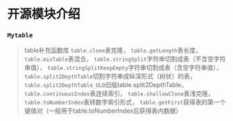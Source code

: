 # 开源模块介绍
### `Mytable`
>table补充函数库
`table.clone`表克隆，
`table.getLength`表长度，
`table.mixTable`表混合，
`table.stringSplit`字符串切割成表（不含空字符串值），
`table.stringSplitKeepEmpty`字符串切割成表（含空字符串值），
`table.split2DepthTable`切割字符串成纵深形式（树状）的表，
`table.split2DepthTable_OLD`旧版table.split2DepthTable，
`table.continuousIndex`表连续索引，
`table.shallowClone`表浅克隆，
`table.toNumberIndex`表转数字索引形式，
`table.getFirst`获得表的第一个键值对（一般用于table.toNumberIndex后获得表内数据）
